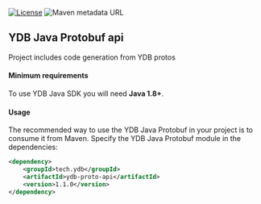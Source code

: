 [![License](https://img.shields.io/badge/License-Apache%202.0-blue.svg)](https://github.com/ydb-platform/ydb-java-genproto/blob/main/LICENSE)
![Maven metadata URL](https://img.shields.io/maven-metadata/v?metadataUrl=https%3A%2F%2Frepo1.maven.org%2Fmaven2%2Ftech%2Fydb%2Fydb-proto-api%2Fmaven-metadata.xml)

## YDB Java Protobuf api

Project includes code generation from YDB protos

#### Minimum requirements ####

To use YDB Java SDK you will need **Java 1.8+**. 

#### Usage
The recommended way to use the YDB Java Protobuf in your project is to consume it from Maven.
Specify the YDB Java Protobuf module in the dependencies:

```xml
<dependency>
    <groupId>tech.ydb</groupId>
    <artifactId>ydb-proto-api</artifactId>
    <version>1.1.0</version>
</dependency>
```

